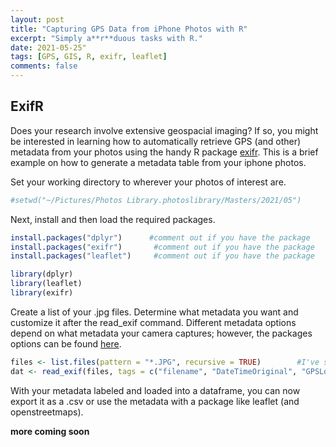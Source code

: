 ```yaml
---
layout: post
title: "Capturing GPS Data from iPhone Photos with R"
excerpt: "Simply a**r**duous tasks with R."
date: 2021-05-25"
tags: [GPS, GIS, R, exifr, leaflet]
comments: false
---
```


## ExifR

Does your research involve extensive geospacial imaging? If so, you might be interested in learning how to automatically retrieve GPS (and other) metadata from your photos using the handy R package [exifr](https://github.com/paleolimbot/exifr). This is a brief example on how to generate a metadata table from your iphone photos. 


Set your working directory to wherever your photos of interest are. 
```r
#setwd("~/Pictures/Photos Library.photoslibrary/Masters/2021/05")       #Uncomment and change to your directory

```
Next, install and then load the required packages. 

```r
install.packages("dplyr")      #comment out if you have the package
install.packages("exifr")       #comment out if you have the package
install.packages("leaflet")     #comment out if you have the package

library(dplyr)    
library(leaflet)            
library(exifr)
```

Create a list of your .jpg files. Determine what metadata you want and customize it after the read_exif command. Different metadata options depend on what metadata your camera captures; however, the packages options can be found [here](https://github.com/paleolimbot/exifr). 

```r
files <- list.files(pattern = "*.JPG", recursive = TRUE)        #I've set mine to recursive as I have many subdirectories. * = wildcard.
dat <- read_exif(files, tags = c("filename", "DateTimeOriginal", "GPSLongitude","GPSLatitude","GPSTimeStamp"))     #Customize the metadata of interest in the parentheses
```

With your metadata labeled and loaded into a dataframe, you can now export it as a .csv or use the metadata with a package like leaflet (and openstreetmaps). 

**more coming soon**
